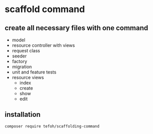 # scaffold command

## create all necessary files with one command
* model
* resource controller with views
* request class
* seeder
* factory
* migration
* unit and feature tests
* resource views
    * index
    * create
    * show
    * edit

## installation
```bash
composer require tefoh/scaffolding-command
```